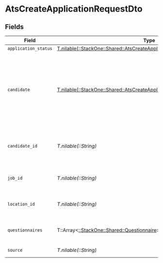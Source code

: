 # AtsCreateApplicationRequestDto


## Fields

| Field                                                                                                                                                    | Type                                                                                                                                                     | Required                                                                                                                                                 | Description                                                                                                                                              | Example                                                                                                                                                  |
| -------------------------------------------------------------------------------------------------------------------------------------------------------- | -------------------------------------------------------------------------------------------------------------------------------------------------------- | -------------------------------------------------------------------------------------------------------------------------------------------------------- | -------------------------------------------------------------------------------------------------------------------------------------------------------- | -------------------------------------------------------------------------------------------------------------------------------------------------------- |
| `application_status`                                                                                                                                     | [T.nilable(::StackOne::Shared::AtsCreateApplicationRequestDtoApplicationStatus)](../../models/shared/atscreateapplicationrequestdtoapplicationstatus.md) | :heavy_minus_sign:                                                                                                                                       | N/A                                                                                                                                                      |                                                                                                                                                          |
| `candidate`                                                                                                                                              | [T.nilable(::StackOne::Shared::AtsCreateApplicationRequestDtoCandidate)](../../models/shared/atscreateapplicationrequestdtocandidate.md)                 | :heavy_minus_sign:                                                                                                                                       | Candidate Properties. Provide this OR candidate_id, but not both. Providing this attempts to create a new candidate with the application.                |                                                                                                                                                          |
| `candidate_id`                                                                                                                                           | *T.nilable(::String)*                                                                                                                                    | :heavy_minus_sign:                                                                                                                                       | Unique identifier of the candidate. Provide this OR candidate, but not both.                                                                             | e3cb75bf-aa84-466e-a6c1-b8322b257a48                                                                                                                     |
| `job_id`                                                                                                                                                 | *T.nilable(::String)*                                                                                                                                    | :heavy_minus_sign:                                                                                                                                       | Unique identifier of the job                                                                                                                             | 4071538b-3cac-4fbf-ac76-f78ed250ffdd                                                                                                                     |
| `location_id`                                                                                                                                            | *T.nilable(::String)*                                                                                                                                    | :heavy_minus_sign:                                                                                                                                       | Unique identifier of the location                                                                                                                        | dd8d41d1-5eb8-4408-9c87-9ba44604eae4                                                                                                                     |
| `questionnaires`                                                                                                                                         | T::Array<[::StackOne::Shared::Questionnaire](../../models/shared/questionnaire.md)>                                                                      | :heavy_minus_sign:                                                                                                                                       | Questionnaires associated with the application                                                                                                           |                                                                                                                                                          |
| `source`                                                                                                                                                 | *T.nilable(::String)*                                                                                                                                    | :heavy_minus_sign:                                                                                                                                       | Source of the application                                                                                                                                | LinkedIn                                                                                                                                                 |